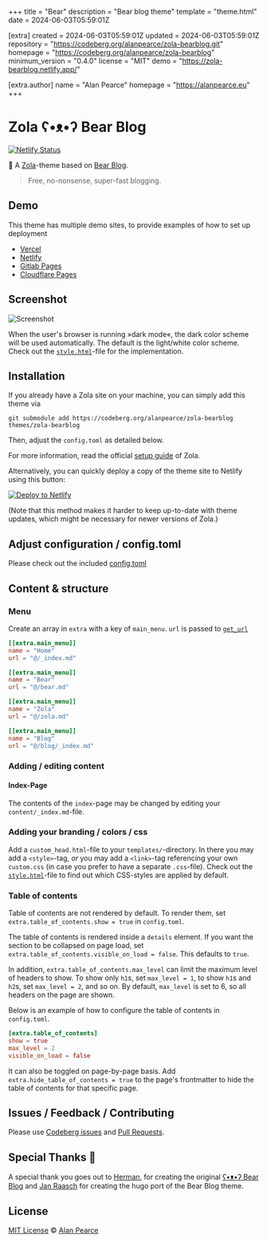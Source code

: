 
+++
title = "Bear"
description = "Bear blog theme"
template = "theme.html"
date = 2024-06-03T05:59:01Z

[extra]
created = 2024-06-03T05:59:01Z
updated = 2024-06-03T05:59:01Z
repository = "https://codeberg.org/alanpearce/zola-bearblog.git"
homepage = "https://codeberg.org/alanpearce/zola-bearblog"
minimum_version = "0.4.0"
license = "MIT"
demo = "https://zola-bearblog.netlify.app/"

[extra.author]
name = "Alan Pearce"
homepage = "https://alanpearce.eu"
+++        

# Zola ʕ•ᴥ•ʔ Bear Blog

[![Netlify Status](https://api.netlify.com/api/v1/badges/121b53ce-c913-4604-9179-eb3cca31cd2c/deploy-status)](https://app.netlify.com/sites/zola-bearblog/deploys)

🧸 A [Zola](https://www.getzola.org/)-theme based on [Bear Blog](https://bearblog.dev).

> Free, no-nonsense, super-fast blogging.

## Demo

This theme has multiple demo sites, to provide examples of how to set up deployment
- [Vercel](https://zola-bearblog.vercel.app/)
- [Netlify](https://zola-bearblog.netlify.app/)
- [Gitlab Pages](https://alanpearce.gitlab.io/zola-bearblog)
- [Cloudflare Pages](https://zola-bearblog.pages.dev/)

## Screenshot

![Screenshot][screenshot]

When the user's browser is running »dark mode«, the dark color scheme will be used automatically. The default is the light/white color scheme. Check out the [`style.html`](https://codeberg.org/alanpearce/zola-bearblog/src/branch/main/templates/style.html)-file for the implementation.

## Installation

If you already have a Zola site on your machine, you can simply add this theme via

```
git submodule add https://codeberg.org/alanpearce/zola-bearblog themes/zola-bearblog
```

Then, adjust the `config.toml` as detailed below.

For more information, read the official [setup guide][zola-setup-guide] of Zola.

Alternatively, you can quickly deploy a copy of the theme site to Netlify using this button:

[![Deploy to Netlify](https://www.netlify.com/img/deploy/button.svg)](https://app.netlify.com/start/deploy?repository=https://gitlab.com/alanpearce/zola-bearblog)

(Note that this method makes it harder to keep up-to-date with theme updates, which might be necessary for newer versions of Zola.)

## Adjust configuration / config.toml

Please check out the included [config.toml](https://codeberg.org/alanpearce/zola-bearblog/src/branch/main/config.toml)

## Content & structure

### Menu

Create an array in `extra` with a key of `main_menu`. `url` is passed to [`get_url`](https://www.getzola.org/documentation/templates/overview/#get-url)

```toml
[[extra.main_menu]]
name = "Home"
url = "@/_index.md"

[[extra.main_menu]]
name = "Bear"
url = "@/bear.md"

[[extra.main_menu]]
name = "Zola"
url = "@/zola.md"

[[extra.main_menu]]
name = "Blog"
url = "@/blog/_index.md"
```

### Adding / editing content

#### Index-Page

The contents of the `index`-page may be changed by editing your `content/_index.md`-file.


### Adding your branding / colors / css

Add a `custom_head.html`-file to your `templates/`-directory. In there you may add a `<style>`-tag, *or* you may add a `<link>`-tag referencing your own `custom.css` (in case you prefer to have a separate `.css`-file). Check out the [`style.html`](https://codeberg.org/alanpearce/zola-bearblog/src/branch/main/templates/style.html)-file to find out which CSS-styles are applied by default.

### Table of contents

Table of contents are not rendered by default. To render them, set `extra.table_of_contents.show = true` in `config.toml`.

The table of contents is rendered inside a `details` element.
If you want the section to be collapsed on page load, set `extra.table_of_contents.visible_on_load = false`.
This defaults to `true`.

In addition, `extra.table_of_contents.max_level` can limit the maximum level of headers to show.
To show only `h1`s, set `max_level = 1`, to show `h1`s and `h2`s, set `max_level = 2`, and so on.
By default, `max_level` is set to 6, so all headers on the page are shown.

Below is an example of how to configure the table of contents in `config.toml`.

```toml
[extra.table_of_contents]
show = true
max_level = 2
visible_on_load = false
```

It can also be toggled on page-by-page basis. Add `extra.hide_table_of_contents = true` to the page's frontmatter to hide the table of contents for that specific page.

## Issues / Feedback / Contributing
Please use [Codeberg issues](https://codeberg.org/alanpearce/zola-bearblog/issues) and [Pull Requests](https://codeberg.org/alanpearce/zola-bearblog/pulls).

## Special Thanks 🎁

A special thank you goes out to [Herman](https://herman.bearblog.dev), for creating the original [ʕ•ᴥ•ʔ Bear Blog](https://bearblog.dev/) and [Jan Raasch](https://www.janraasch.com) for creating the hugo port of the Bear Blog theme.

## License
[MIT License](http://en.wikipedia.org/wiki/MIT_License) © [Alan Pearce](https://www.alanpearce.eu/)

[zola-setup-guide]: https://www.getzola.org/documentation/getting-started/installation/
[screenshot]: https://codeberg.org/alanpearce/zola-bearblog/raw/branch/main/screenshot.png

        
